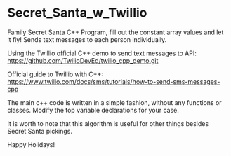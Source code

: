 # Secret_Santa_w_Twillio
Family Secret Santa C++ Program, fill out the constant array values and let it fly! Sends text messages to each person individually.

Using the Twillio official C++ demo to send text messages to API:
  https://github.com/TwilioDevEd/twilio_cpp_demo.git

Official guide to Twillio with C++:
  https://www.twilio.com/docs/sms/tutorials/how-to-send-sms-messages-cpp
  
The main c++ code is written in a simple fashion, without any functions or classes.
Modify the top variable declarations for your case.

It is worth to note that this algorithm is useful for other things besides Secret Santa pickings.

Happy Holidays!
